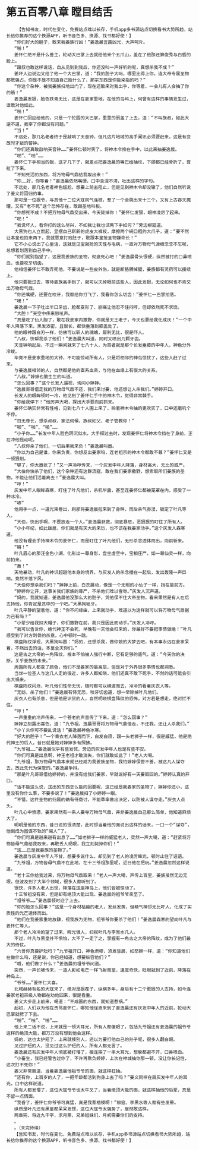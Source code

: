 # 第五百零八章 瞠目结舌
        【告知书友，时代在变化，免费站点难以长存，手机app多书源站点切换看书大势所趋，站长给你推荐的这个换源APP，听书音色多、换源、找书都好使！】
       “你们好大的胆子，敢来我姜族行凶！”姜逸晨言露凶光，大声呵斥。
       “啪！”
       姜怀仁绝不是什么善主，轮动大巴掌上去就给他来个五爪山，盖在了他那还算俊秀与白皙的脸上。
       “跟叔也敢这样说话，自从见到到我后，你还没叫一声好听的呢，真想杀我不成？”
       姜坏人边说边又给了他一个大巴掌，道：“我的胆子大吗，哪里比得上你，连大帝专属圣物都敢强占，你是不是不知道自己姓什么了，那宗东西是你能染指的吗？”
       “你这个杂种，被我姜族扫地出门了，现在还敢来对我出手，你等着，一会儿有人会抽了你的筋！”
       姜逸晨发狠，脸色铁青无比，这是在姜家重地，在他的岛屿上，何曾有这样的事情发生过，谁敢对他如此。
       “啪！”
       姜怀仁回应给他的，只是一个抡圆的大巴掌，重重的扇盖了上去，道：“不叫族叔，如此大逆不道，我宰了你都没有问题。”
       “当！”
       不远处，那几名老者终于是敲响了天音钟，但凡这片地域的高手闻讯必须要赶来，这是有变故时才敲的警钟。
       “你们还真敢敲响天音钟……”姜怀仁顿时笑了，将神木令拎在手中，以此来抽姜逸晨。
       “啪”、“啪”……
       姜怀仁下手相当的狠，这才几下子，就差点把姜逸晨的嘴巴给抽烂，下颌都已经骨折了，耷拉了下来。
       “不知死活的东西，将万物母气鼎给我取出来！”
       “你……好，你等着！”姜逸晨依然嘴硬，口中含混不清，吐出这样的字句。
       不远处，那几名老者神色尴尬，想要上前去阻止，但是见到神木令却没辙了，他们自然听说了姜义将回归的事。
       那可是一位狠爷，与其他十二位大寇同气连枝，惹了一个会跳出来十三个，又有上古吞天魔罐，又有“老不死”这个恐怖存在，敢跟圣地叫板。
       “你想死不成？不把万物母气鼎交出来，今天毙掉你！”姜怀仁发狠，眼神凌厉了起来。
       “啪！”
       “我说坏人，看你打的这么尽兴，不如我让我也试两下手如何？”旁边柳寇道。
       大黑狗也人立而起，显摆自己崭新的虎皮大裤衩，摩擦两个碗口粗的大爪子，道：“要不然让本皇也拍来两下，我就愿意打贱胚子，敢跟本皇抢圣物嫌命长！”
       它不小心说出了心里话，这就是见宝就抢的天性与毛病，一直对万物母气源根念念不忘呢，总想着划落到自己手中。
       “你们就别指望了，这是我姜族的圣物，彻底死心吧！”姜逸晨骨头很硬，纵然被打的口鼻喷血，也要咬牙切齿。
       他相信姜怀仁不敢弄死他，不要说是一些皮外伤，就是断胳膊掉腿，姜族都有灵药可以接续上。
       他只要挺过去，等待姜族高手到了，就可以灭掉眼前这些人，因此发狠，无论如何也不肯交出万物母气鼎。
       “你还嘴硬，还要在咬牙，我都给你打飞了，我看你怎么切齿！”姜怀仁一巴掌拍落。
       “噗！”
       姜逸晨一下子吐出半口牙齿，脸都变形了，剧痛让他忍不住闷哼，但却依然死不求饶。
       “大胆！”天空中传来怒吼声。
       “真是吃了仙人胆了，敢在我姜家内撒野，你就是天王老子，今天也要给我化成灰！”一个中年人降落下来，黑发浓密，且很长，都快垂落到膝盖处了。
       他的眼神跟白刃一样，仿佛可以斩人的魂魄，犀利无比，很是吓人。
       “八叔，快帮我杀了他们！”姜逸晨大叫道，同时又喷出几颗牙齿。
       天音钟响起后，不过一瞬间就来了七八十人，为首者就是那个长发垂膝的中年人，神色分外冷峻。
       毕竟不是姜家重地的大钟，不可能惊动所有人，只是将相邻的神岛惊扰了，这些人赶了过来。
       与姜逸晨相邻的人，自然都是他的直系血亲，与他在血缘上有很大的关系。
       “八叔。”婷婷也脆生生的叫道。
       “怎么回事？”这个长发人逼视，询问小婷婷。
       “逸晨哥哥借走我的万物母气鼎不还，我们来讨要，他还想让人杀我们。”婷婷开口。
       长发人的眼眸顿时一冷，他见到了姜怀仁手中的神木令，觉得非常棘手。
       “你给我停下！”他厉声大喝，探出大手要向前抓来。
       姜怀仁确实非常有性格，见到七八十人围上来了，拎着神木令抽的更欢实了，口中还磨叽个不停。
       “目无尊长，想杀叔叔，家法伺候，族叔如父，老子管教你！”
       “啪”、“啪”、“啪”……
       “小子你……”长发中年人脸色阴沉似水，大手探过去时，发现姜怀仁将神木令挡在了身前，正在冲他摇动呢。
       “八叔你杀了他们，一切后果我来负！”姜逸晨叫嚣。
       “你以为自己是谁，你来负责，你想反出姜家吗，连老祖宗的神木令都敢不尊？”姜怀仁又是一顿狠削。
       “够了，你太嚣张了！”又一声冷哼传来，一个灰发中年人降落，身材高大，无比的威严。
       “大伯你快杀了他们，这个杂种还有这群流寇，敢在我们姜家撒野，想索取所们姜族的圣物，不能让他们活着离去！”姜逸晨大叫。
       “哼！”
       灰发中年人眼眸森寒，盯住了叶凡他们，杀机毕露，甚至连姜怀仁都被笼罩在内，感受了一种冰冷。
       “哧”
       他用手一点，一道光束卷出，刹那将姜逸晨拉来到了身畔，而后杀气弥漫，锁定了叶凡等人。
       “大伯，快出手啊，不要放走一个人。”姜逸晨获救，彻底暴怒，恶狠狠的盯住了所有人。
       “小小年纪，如此跋扈，你们就是有天大的来历，也不该在我姜家动手。”这个灰发人森寒道。
       他没有理会手持神木令的姜怀仁，而是盯住了叶凡他们，无形杀念透体而出，向前斩来。
       “锵！”
       叶凡眉心的那汪金色小湖，化形出一尊身影，盘坐虚空中，宝相庄严，如一尊仙灵一样，向前拍来。
       “轰！”
       天地暴动，叶凡的神识超越他本身的境界，与灰发人的杀念撞在一起后，发出轰隆一声巨响，竟然不落下风。
       “大伯你想杀我们吗？”婷婷上前，白衣展动，像是一个无暇的小仙子一样，挡在最前方。
       “婷婷你让开，这事关我们家族的尊严，不杀他们难以雪辱。”灰发人沉声道。
       “妈的，我就知道，姜逸晨他没那么大的胆子，凭他保不住大帝圣物，看来果然是有人在后支持他，你肯定是其中的一个吧。”大黑狗呲牙。
       叶凡平静的望着他，道：“你不问缘由，上来就动手，难道以为这样就可以将万物母气鼎据为己有吗？”
       “小辈少给我扣大帽子，你们撒野在前，我只是因此而动手。”灰发人冷哼。
       “我可以告诉你，绝代神王不会死，早晚有一天他会归来的，你最好不要把事情做绝！”叶凡感受到了对方刺骨的杀意，心中顿时一跳。
       棋盘阵纹浮现，大黑狗叫嚣：“妈的，还想杀我，做你娘的大梦去吧，有本事永远在姜家呆着，不然出去的话，本皇全灭你们。”
       这是古之大帝的一角阵纹，根本不怕被人强行中断，它有足够的底气，道：“今天你的决断，关乎姜族的未来。”
       周围所有人都变了颜色，他们不是姜家的最高层，但是对于外界很多事情也都洞悉。
       当世一位圣人与这几人走的很近，许多人都知晓，他们还真不敢下死手，不然的话可能会引出大祸来。
       棋盘阵纹闪烁，叶凡他们性命无忧，随时都可以横渡而去，冷冷的看着灰衣人等。
       “无妨，杀了他们！”姜逸晨有恃无恐，咬牙切齿道，想一举除掉叶凡他们。
       灰衣人也有杀意，但是他是识货的人，自然明晓棋盘阵纹的恐怖，对方若是想走，绝对拦不住。
       “哼！”
       一声重重的冷声传来，一个苍老的声音传了下来，道：“怎么回事？”
       婷婷立刻露出喜色，道：“九爷祖，逸晨哥哥将万物母气鼎借走，不还我，还让人杀我们。”
       “小丫头你可不要乱说话！”姜逸晨神色冰寒。
       “好大的胆子！”一个青衣老人降落而下，白发白须，跟一头老狮子一样，很是威猛，他是绝代神王的后人，昔日就是她对婷婷多有照拂。
       “九爷祖……”姜逸晨似乎有些发怵，旁边的灰发中年人也是有些不安。
       “你们可真是出息啊，神王老祖才敢消失，你们就敢如此了！”老人大喝。
       “九爷祖，那万物母气鼎本来就已经成为我姜族圣物，我怕婷婷保管不善，被这几人谋夺去，故此先代为保管的。”姜逸晨争辩。
       “那是叶凡哥哥借给婷婷的，并没有给我们姜家，早就说好有一天要取回的。”婷婷认真的开口。
       “话不能这么说，送出的东西怎么能向回要呢，这已经是我姜家的圣物了，婷婷你还小，这里没有你什么事，不要多说了！”姜逸晨扫了小婷婷一眼。
       “不错，这件圣物的归属的确有待商讨，不能草率做出决定，以防被人谋夺走。”灰衣人点头。
       叶凡心中愤懑，姜家果然有一系人要夺万物母气鼎，并非姜逸晨自己那么简单，他知道麻烦大了。
       明明是他的东西，昔日说的很清楚，此时却当着他的面说出这样的话来，一口一个“谋夺”，他倒成为图谋不轨的“贼人”了。
       “你们可真是越来越有出息了……”如老狮子一样的威猛老人，突然一声大喝，道：“赶紧将万物皆母气鼎给我取来，再敢丢人现眼，我立刻毙掉你们！”
       “这……已是我姜族的圣物了。”
       姜逸晨与灰发中年人不甘，想要多说什么，却见到了老人的凌厉眸光，顿时止住了话语。
       “九爷祖，万物皆母气鼎不在此地，在十三爷祖那里呢，近日他在把玩。”姜逸晨忽然这样说道。
       “老十三你给我过来，将万物母气鼎取来！”老人一声大喝，声传上百里，姜族虽然无边无垠，但波及到了大半个领域，很多人都听到了。
       很快，许多人老人出现，降落在这座神岛上，他们皆被惊动了。
       十三爷祖没有来，但是却有绝顶大能出现，姜逸晨的祖爷爷亲至了。
       “祖爷爷……”姜逸晨顿时迎了上去。
       “你的脸怎么回事？”这是一个身材枯瘦的老人，发丝发黄，但精气神却无比吓人，化成了实质性的光芒透体而出。
       “他们在我姜家重地放肆，视我族为无物，祖爷爷你要杀了他们！”姜逸晨森寒的望向叶凡与姜怀仁等人。
       那个老人冷冷的望了过来，眸光慑人，扫视叶凡与李黑水几人。
       不过，叶凡与黑皇并不惧怕，大不了一走了之，掌握有一角古之大帝的阵纹，成为了他们最大的倚仗。
       “六哥你真要护短吗？”九爷祖开口，神色肃穆，须发皆展，如怒狮一样，道：“你知道他们在做什么吗，还是说，你已经知道，想要纵容他们？”
       “哦，他们做了什么？”姜逸晨的祖爷爷问道。
       突然，一声长啸传来，一道人影如电芒一样飞射而至，速度奇快，眨眼就到了近前，降落在神岛上。
       “爷爷……”姜怀仁大喜。
       北域赫赫有名的大寇来了，绝对是狠茬子，纵横多年，身后有十二个更狠的人支持，如今连姜家老祖宗级人物都在劝他回来，很是看重。
       姜义大步走上前来，喝道：“不成器的东西，就知道惹祸。”
       起初，人们以为他在责骂姜怀仁，哪知他径直来到了姜逸晨还有灰发中年人的近前，抡动大巴掌就劈了下去。
       “啪”、“啪”、“啪”……
       他上来二话不说，上来就是一顿大耳光，所有人都傻眼了，包括九爷祖还有姜逸晨的祖爷爷这样的绝顶大能，都万万没有想到他会这样。
       妈的，这也太护短了，上来就揍别人，还以为要打他自己的孙子呢，很多人翻白眼。
       见过护短的人，没见过这么护短的人，所有人都无言了。
       姜逸晨还有灰发中年人彻底被打懵了，接连挨了一串大耳光，想躲都避不开，口鼻喷血。
       “小畜生，我已经警告过你了，不许再欺负婷婷，上次在神城抽你那一顿，没让你长记性，这次打不死你！”
       姜义非常霸道，当着姜逸晨他祖爷爷的面，就这样狂抽。
       “还有你，上百岁的人了，一把年龄都活到狗身上去了吗？”姜义同样在扇灰发中年人的耳光，口中这样说道。
       所有人都发懵了，这位大寇爷爷也太牛叉了，当着绝顶大能的面，就这样抽他的后辈，真是不留一点情面。
       “我昏了，姜怀仁你爷爷可真猛，真是我辈楷模啊！”柳寇、李黑水等人都有些发晕。
       纵然是叶凡还有黑皇都呆呆发愣，这位大寇爷太强势了，居然敢这样。
       两章完，将近九千字，求月票，兄弟姐妹们，月初需要你们的支持。
       。
       。（未完待续）
       【告知书友，时代在变化，免费站点难以长存，手机app多书源站点切换看书大势所趋，站长给你推荐的这个换源APP，听书音色多、换源、找书都好使！】